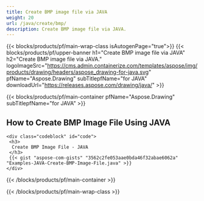 ```yaml
---
title: Create BMP image file via JAVA
weight: 20
url: /java/create/bmp/
description: Create BMP image file via JAVA.
---
```


{{< blocks/products/pf/main-wrap-class isAutogenPage="true">}}
{{< blocks/products/pf/upper-banner h1="Create BMP image file via JAVA" h2="Create BMP image file via JAVA." logoImageSrc="https://cms.admin.containerize.com/templates/aspose/img/products/drawing/headers/aspose_drawing-for-java.svg" pfName="Aspose.Drawing" subTitlepfName="for JAVA" downloadUrl="https://releases.aspose.com/drawing/java/" >}}

{{< blocks/products/pf/main-container pfName="Aspose.Drawing" subTitlepfName="for JAVA" >}}

<h2>How to Create BMP Image File Using JAVA</h2>

    <div class="codeblock" id="code">
     <h3>
      Create BMP Image File - JAVA
     </h3>
     {{< gist "aspose-com-gists" "3562c2fe053aae0bda46f32abae6062a" "Examples-JAVA-Create-BMP-Image-File.java" >}}
    </div>

{{< /blocks/products/pf/main-container >}}


{{< /blocks/products/pf/main-wrap-class >}}
